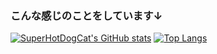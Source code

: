 ### こんな感じのことをしています↓
[![SuperHotDogCat's GitHub stats](https://git-hub-readme-stats-clone-qzs38u3y9-superhotdogcats-projects.vercel.app/api?username=SuperHotDogCat&theme=vue-dark&show_icons=true&count_private=true&show_icons=true)](https://github.com/SuperHotDogCat/github-readme-stats)
[![Top Langs](https://git-hub-readme-stats-clone-qzs38u3y9-superhotdogcats-projects.vercel.app/api/top-langs/?username=SuperHotDogCat&theme=vue-dark&show_icons=true&layout=compact&count_private=true&hide=jupyter%20notebook&langs_count=20)](https://github.com/SuperHotDogCat/github-readme-stats)
<!--
**SuperHotDogCat/SuperHotDogCat** is a ✨ _special_ ✨ repository because its `README.md` (this file) appears on your GitHub profile.

Here are some ideas to get you started:

- 🔭 I’m currently working on ...
- 🌱 I’m currently learning ...
- 👯 I’m looking to collaborate on ...
- 🤔 I’m looking for help with ...
- 💬 Ask me about ...
- 📫 How to reach me: ...
- 😄 Pronouns: ...
- ⚡ Fun fact: ...
-->
